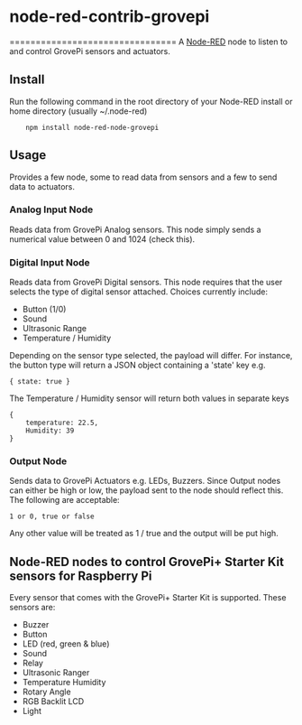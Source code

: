# node-red-contrib-grovepi
================================
A <a href="http://nodered.org" target="_new">Node-RED</a> node to listen to and control GrovePi sensors and actuators.

Install
-------

Run the following command in the root directory of your Node-RED install or home directory (usually ~/.node-red)

        npm install node-red-node-grovepi


Usage
-----

Provides a few node, some to read data from sensors and a few to send data to actuators.


### Analog Input Node

Reads data from GrovePi Analog sensors. This node simply sends a numerical value between 0 and 1024 (check this).

### Digital Input Node

Reads data from GrovePi Digital sensors. This node requires that the user selects the type of digital sensor attached.
Choices currently include:
 * Button (1/0)
 * Sound
 * Ultrasonic Range
 * Temperature / Humidity

Depending on the sensor type selected, the payload will differ. For instance, the button type will return a JSON object containing a 'state' key e.g.

```
{ state: true }
```

The Temperature / Humidity sensor will return both values in separate keys

```
{
    temperature: 22.5,
    Humidity: 39
}
```

### Output Node

Sends data to GrovePi Actuators e.g. LEDs, Buzzers.
Since Output nodes can either be high or low, the payload sent to the node should reflect this. The following are acceptable:

```1 or 0, true or false ```

Any other value will be treated as 1 / true and the output will be put high.




Node-RED nodes to control GrovePi+ Starter Kit sensors for Raspberry Pi
------------------------------------------------------------------------

Every sensor that comes with the GrovePi+ Starter Kit is supported. These sensors are:
*   Buzzer
*   Button
*   LED (red, green & blue)
*   Sound
*   Relay
*   Ultrasonic Ranger
*   Temperature Humidity
*   Rotary Angle
*   RGB Backlit LCD
*   Light
